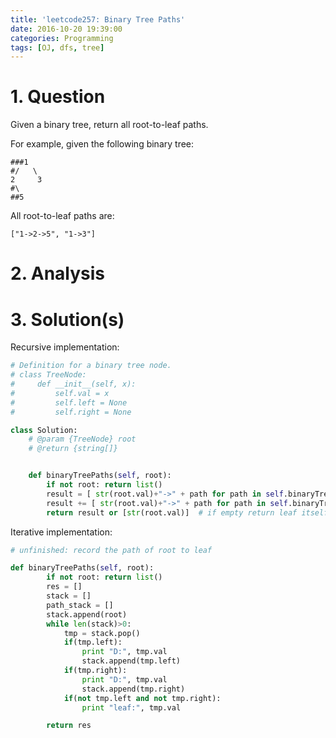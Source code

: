 ```yaml
---
title: 'leetcode257: Binary Tree Paths'
date: 2016-10-20 19:39:00
categories: Programming
tags: [OJ, dfs, tree]
---
```


# 1. Question
Given a binary tree, return all root-to-leaf paths.

For example, given the following binary tree:

    ###1
    #/   \
    2     3
    #\
    ##5
All root-to-leaf paths are:

    ["1->2->5", "1->3"]
# 2. Analysis
# 3. Solution(s)
Recursive implementation:
```python
# Definition for a binary tree node.
# class TreeNode:
#     def __init__(self, x):
#         self.val = x
#         self.left = None
#         self.right = None

class Solution:
    # @param {TreeNode} root
    # @return {string[]}


    def binaryTreePaths(self, root):
        if not root: return list()
        result = [ str(root.val)+"->" + path for path in self.binaryTreePaths(root.left)]
        result += [ str(root.val)+"->" + path for path in self.binaryTreePaths(root.right)]
        return result or [str(root.val)]  # if empty return leaf itself
```
Iterative implementation:
```python
# unfinished: record the path of root to leaf

def binaryTreePaths(self, root):
        if not root: return list()
        res = []
        stack = []
        path_stack = []
        stack.append(root)
        while len(stack)>0:
            tmp = stack.pop()
            if(tmp.left):
                print "D:", tmp.val
                stack.append(tmp.left)
            if(tmp.right):
                print "D:", tmp.val
                stack.append(tmp.right)
            if(not tmp.left and not tmp.right):
                print "leaf:", tmp.val

        return res
```
